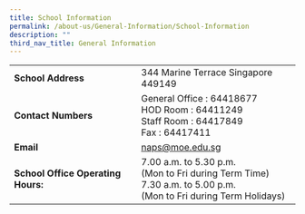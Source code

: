 ```yaml
---
title: School Information
permalink: /about-us/General-Information/School-Information
description: ""
third_nav_title: General Information
---
```



| | |
| -------- | -------- | 
| **School Address**     | 344 Marine Terrace Singapore 449149     | 
|**Contact Numbers**|General Office : 64418677<br>HOD Room : 64411249<br>Staff Room : 64417849<br>Fax : 64417411
|**Email**|[naps@moe.edu.sg](mailto:naps@moe.edu.sg)
|**School Office Operating Hours:**|7.00 a.m. to 5.30 p.m.<br>(Mon to Fri during Term Time)<br>7.30 a.m. to 5.00 p.m.<br>(Mon to Fri during Term Holidays)

